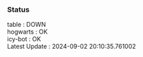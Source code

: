 ### Status


table : DOWN  
hogwarts : OK  
icy-bot : OK  
Latest Update : 2024-09-02 20:10:35.761002
